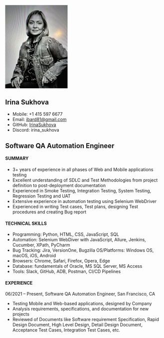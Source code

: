 <img src="/foto.jpeg" alt="Profile Photo" width="200"/>

## Irina Sukhova
* Mobile: +1 415 597 6677
* Email: ibard81@gmail.com
* GitHub: [IrinaSukhova](https://github.com/IrinaSukhova)
* Discord: irina_sukhova

## Software QA Automation Engineer
#### SUMMARY
* 3+ years of experience in all phases of Web and Mobile applications testing
* Excellent understanding of SDLC and Test Methodologies from project definition to post-deployment documentation
* Experienced in Smoke Testing, Integration Testing, System Testing, Regression Testing and UAT
* Extensive experience in automation testing using Selenium WebDriver
* Experienced in writing Test cases, Test plans, designing Test procedures and creating Bug report
#### TECHNICAL SKILLS
* Programming: Python, HTML, CSS, JavaScript, SQL
* Automation: Selenium WebDiver with JavaScript, Allure, Jenkins, Cucumber, XPath, PyCharm
* Bug Tracking: Jira, VersionOne, Bugzilla
OS/Platforms: Windows OS, macOS, iOS, Android
* Browsers: Chrome, Safari, Firefox, Opera, Edge
* Database: fundamentals of Oracle, MS SQL Server, MS Access
* Tools: Slack, GitHub, ADB, Postman, CI/CD Pipelines

#### EXPERIENCE
06/2021 – Present, Software QA Automation Engineer, San Francisco, CA
* Testing Mobile and Web-based applications, designed by Company
* Analysis requirements, specifications, and documentation for new projects
* Reviewed of Documents like Software requirement Specification, Rapid Design Document, High Level Design, Detail Design Document, Acceptance Test Cases, Integration Test Cases, etc.
